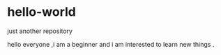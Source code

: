 # hello-world
just another repository

hello everyone ,i am a beginner and i am interested to learn new things .
